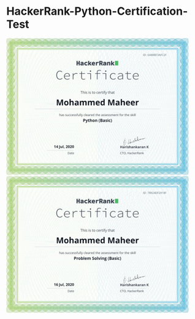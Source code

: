 # HackerRank-Python-Certification-Test

<p float="left">
  <img src="/download.png" width="475" />
  <img src="/hackerrank-cert.png" width="475" /> 
</p>

